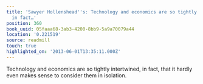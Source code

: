 ```yaml
---
title: 'Sawyer Hollenshead''s: Technology and economics are so tightly intertwined,
  in fact…'
position: 360
book_uuid: 05faaa68-3ab3-4200-8bb9-5a9a70079a44
location: '0.221519'
source: readmill
touch: true
highlighted_on: '2013-06-01T13:35:11.000Z'
---
```


Technology and economics are so tightly intertwined, in fact, that it hardly even makes sense to consider them in isolation.